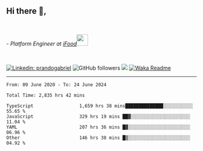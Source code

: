 <h2>Hi there  👋,</h2> </br>

<p><em>- Platform Engineer at <a href="https://www.ifood.com.br/">iFood</a><img src="https://media.giphy.com/media/WUlplcMpOCEmTGBtBW/giphy.gif" width="30"> 
</em></p></br>


[![Linkedin: prandogabriel](https://img.shields.io/badge/-prandogabriel-blue?style=flat-square&logo=Linkedin&logoColor=white&link=https://www.linkedin.com/in/prandogabriel/)](https://www.linkedin.com/in/prandogabriel)
![GitHub followers](https://img.shields.io/github/followers/prandogabriel?label=Follow&style=social)
![](https://visitor-badge.glitch.me/badge?page_id=prandogabriel.prandogabriel)
[![Waka Readme](https://github.com/prandogabriel/prandogabriel/actions/workflows/update-stats.yml.yml/badge.svg)](https://github.com/prandogabriel/prandogabriel/actions/workflows/update-stats.yml.yml)

---

<!--START_SECTION:waka-->

```golang
From: 09 June 2020 - To: 24 June 2024

Total Time: 2,835 hrs 42 mins

TypeScript                 1,659 hrs 38 mins██████████████░░░░░░░░░░░   55.65 %
JavaScript                 329 hrs 19 mins ██▓░░░░░░░░░░░░░░░░░░░░░░   11.04 %
YAML                       207 hrs 36 mins █▓░░░░░░░░░░░░░░░░░░░░░░░   06.96 %
Other                      146 hrs 38 mins █▒░░░░░░░░░░░░░░░░░░░░░░░   04.92 %
```

<!--END_SECTION:waka-->
